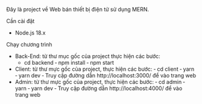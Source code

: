 Đây là project về Web bán thiết bị điện tử sử dụng  MERN.

Cần cài đặt
 - Node.js 18.x

Chạy chương trình
+ Back-End: từ thư mục gốc của project thực hiện các bước:
  - cd backend
  ‐	npm install
  ‐	npm start
+ Client: từ thư mực gốc của project, thực hiện các bước:
  ‐	cd client
  ‐	yarn
  ‐	yarn dev
  ‐	Truy cập đường dẫn http://localhost:3000/ để vào trang web
+ Admin: từ thư mực gốc của project, thực hiện các bước:
  ‐	cd admin
  ‐	yarn
  ‐	yarn dev
  ‐	Truy cập đường dẫn http://localhost:4000/ để vào trang web
